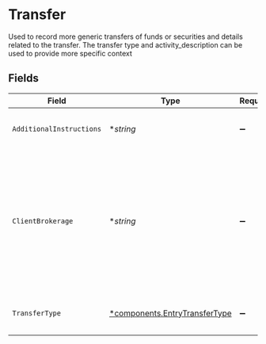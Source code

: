 # Transfer

Used to record more generic transfers of funds or securities and details related to the transfer. The transfer type and activity_description can be used to provide more specific context


## Fields

| Field                                                                                                                                       | Type                                                                                                                                        | Required                                                                                                                                    | Description                                                                                                                                 | Example                                                                                                                                     |
| ------------------------------------------------------------------------------------------------------------------------------------------- | ------------------------------------------------------------------------------------------------------------------------------------------- | ------------------------------------------------------------------------------------------------------------------------------------------- | ------------------------------------------------------------------------------------------------------------------------------------------- | ------------------------------------------------------------------------------------------------------------------------------------------- |
| `AdditionalInstructions`                                                                                                                    | **string*                                                                                                                                   | :heavy_minus_sign:                                                                                                                          | Free form text field                                                                                                                        | FDIC asset reclassification to currency equivalent                                                                                          |
| `ClientBrokerage`                                                                                                                           | **string*                                                                                                                                   | :heavy_minus_sign:                                                                                                                          | String field that can be populated with the broker dealer undergoing a clearing platform conversion. Used for activity description purposes | APEX                                                                                                                                        |
| `TransferType`                                                                                                                              | [*components.EntryTransferType](../../models/components/entrytransfertype.md)                                                               | :heavy_minus_sign:                                                                                                                          | Provides more detail on the type of transfer                                                                                                | MIGRATION                                                                                                                                   |